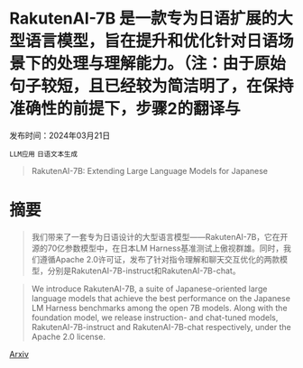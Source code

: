 # RakutenAI-7B 是一款专为日语扩展的大型语言模型，旨在提升和优化针对日语场景下的处理与理解能力。（注：由于原始句子较短，且已经较为简洁明了，在保持准确性的前提下，步骤2的翻译与

发布时间：2024年03月21日

`LLM应用` `日语文本生成`

> RakutenAI-7B: Extending Large Language Models for Japanese

# 摘要

> 我们带来了一套专为日语设计的大型语言模型——RakutenAI-7B，它在开源的70亿参数模型中，在日本LM Harness基准测试上傲视群雄。同时，我们遵循Apache 2.0许可证，发布了针对指令理解和聊天交互优化的两款模型，分别是RakutenAI-7B-instruct和RakutenAI-7B-chat。

> We introduce RakutenAI-7B, a suite of Japanese-oriented large language models that achieve the best performance on the Japanese LM Harness benchmarks among the open 7B models. Along with the foundation model, we release instruction- and chat-tuned models, RakutenAI-7B-instruct and RakutenAI-7B-chat respectively, under the Apache 2.0 license.

[Arxiv](https://arxiv.org/abs/2403.15484)